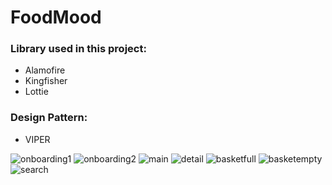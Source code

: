 # FoodMood

### Library used in this project:

- Alamofire
- Kingfisher
- Lottie

### Design Pattern:
- VIPER

![onboarding1](https://user-images.githubusercontent.com/58148302/149631920-a4aa0b6b-5876-4214-a511-56f9c88bcac6.png)
![onboarding2](https://user-images.githubusercontent.com/58148302/149631918-1663f8ae-e23e-4003-bf2b-4798524ef274.png)
![main](https://user-images.githubusercontent.com/58148302/149631909-1486d23a-2a62-4543-b234-549be345d231.png)
![detail](https://user-images.githubusercontent.com/58148302/149631919-af4cdd67-74c3-4de7-9fcb-3dc23c0554d9.png)
![basketfull](https://user-images.githubusercontent.com/58148302/149631917-a1732ce4-be26-47b5-a794-1e5e4dc4e1f5.png)
![basketempty](https://user-images.githubusercontent.com/58148302/149631922-769a8db9-a801-4f64-ac37-150f11632a63.png)
![search](https://user-images.githubusercontent.com/58148302/149631924-1c1c45f7-9b90-482d-9a6d-eb97fcfeb557.png)
